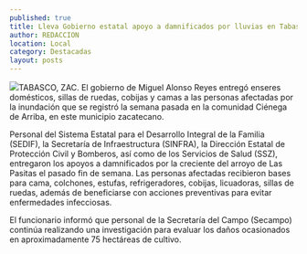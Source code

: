 ```yaml
---
published: true
title: Lleva Gobierno estatal apoyo a damnificados por lluvias en Tabasco
author: REDACCION
location: Local
category: Destacadas
layout: posts
---
```


![](http://i.imgur.com/z11x2Cbm.jpg)TABASCO, ZAC. El gobierno de Miguel Alonso Reyes entregó enseres domésticos, sillas de ruedas, cobijas y camas a las personas afectadas por la inundación que se registró la semana pasada en la comunidad Ciénega de Arriba, en este municipio zacatecano.

Personal del Sistema Estatal para el Desarrollo Integral de la Familia (SEDIF), la Secretaría de Infraestructura (SINFRA), la Dirección Estatal de Protección Civil y Bomberos, así como de los Servicios de Salud (SSZ), entregaron los apoyos a damnificados por la creciente del arroyo de Las Pasitas el pasado fin de semana.
Las personas afectadas recibieron bases para cama, colchones, estufas, refrigeradores, cobijas, licuadoras, sillas de ruedas, además de beneficiarse con acciones preventivas para evitar enfermedades infecciosas.

El funcionario informó que personal de la Secretaría del Campo (Secampo) continúa realizando una investigación para evaluar los daños ocasionados en aproximadamente 75 hectáreas de cultivo.
